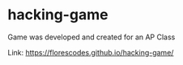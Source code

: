 # hacking-game
Game was developed and created for an AP Class

Link: https://florescodes.github.io/hacking-game/
